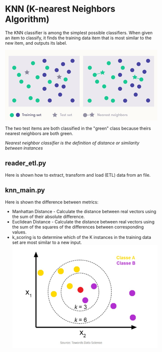 # KNN (K-nearest Neighbors Algorithm)

The KNN classifier is among the simplest possible classifiers.
When given an item to classify, it finds the training data item that is most similar to the new item, and outputs its label.

![Knn Example](../../assets/image/knn_example.jpg)

The two test items are both classified in the "green" class because theirs nearest neighbors are both green.

*Nearest neighbor classifier is the definition of distance or similarity between instances*

## reader_etl.py
Here is shown how to extract, transform and load (ETL) data from an file.

## knn_main.py
Here is shown the difference between metrics:
 - Manhattan Distance - Calculate the distance between real vectors using the sum of their absolute difference.
 - Euclidean Distance - Calculate the distance between real vectors using the sum of the squares of the differences between corresponding values.
 - k_scoring is to determine which of the K instances in the training data set are most similar to a new input.
 ![K Measure](../../assets/image/k_measure_example.jpg)
